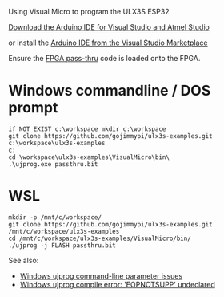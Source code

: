 Using Visual Micro to program the ULX3S ESP32

[Download the Arduino IDE for Visual Studio and Atmel Studio](https://www.visualmicro.com/page/Arduino-Visual-Studio-Downloads.aspx)

or install the [Arduino IDE from the Visual Studio Marketplace](https://marketplace.visualstudio.com/items?itemName=VisualMicro.ArduinoIDEforVisualStudio)

Ensure the [FPGA pass-thru](../passthru/) code is loaded onto the FPGA.


# Windows commandline / DOS prompt
```
if NOT EXIST c:\workspace mkdir c:\workspace
git clone https://github.com/gojimmypi/ulx3s-examples.git c:\workspace\ulx3s-examples
c:
cd \workspace\ulx3s-examples\VisualMicro\bin\
.\ujprog.exe passthru.bit
```

# WSL
```
mkdir -p /mnt/c/workspace/
git clone https://github.com/gojimmypi/ulx3s-examples.git /mnt/c/workspace/ulx3s-examples
cd /mnt/c/workspace/ulx3s-examples/VisualMicro/bin/
./ujprog -j FLASH passthru.bit

```

See also: 
* [Windows ujprog command-line parameter issues](https://github.com/f32c/tools/issues/10)
* [Windows ujprog compile error: 'EOPNOTSUPP' undeclared](https://github.com/f32c/tools/issues/8)
